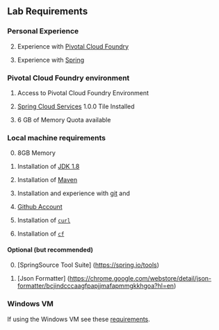 ## Lab Requirements

### Personal Experience

2. Experience with [Pivotal Cloud Foundry](http://pivotal.io/platform)

2. Experience with [Spring](https://spring.io/)


### Pivotal Cloud Foundry environment

1. Access to Pivotal Cloud Foundry Environment

1. [Spring Cloud Services](https://network.pivotal.io/products/p-spring-cloud-services) 1.0.0 Tile Installed

1. 6 GB of Memory Quota available

### Local machine requirements

0. 8GB Memory

0. Installation of [JDK 1.8](http://www.oracle.com/technetwork/java/javase/downloads/jdk8-downloads-2133151.html)

0. Installation of [Maven](https://maven.apache.org/)

0. Installation and experience with [git](https://git-scm.com/) and

0. [Github Account](https://github.com/)

0. Installation of [`curl`](http://curl.haxx.se/download.html)

0. Installation of [`cf`](https://console.run.pivotal.io/tools)

#### Optional (but recommended)

0. [SpringSource Tool Suite] (https://spring.io/tools)

0. [Json Formatter] (https://chrome.google.com/webstore/detail/json-formatter/bcjindcccaagfpapjjmafapmmgkkhgoa?hl=en)


### Windows VM

If using the Windows VM see these [requirements](windows-vm.md).

